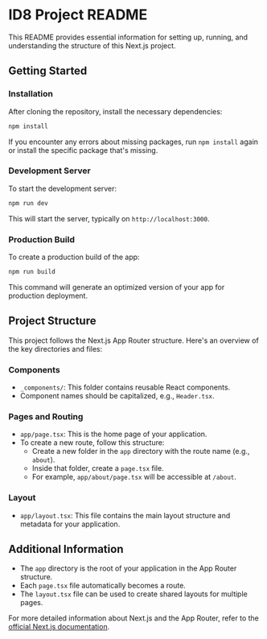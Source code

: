 # ID8 Project README

This README provides essential information for setting up, running, and understanding the structure of this Next.js project.

## Getting Started

### Installation

After cloning the repository, install the necessary dependencies:

```bash
npm install
```

If you encounter any errors about missing packages, run `npm install` again or install the specific package that's missing.

### Development Server

To start the development server:

```bash
npm run dev
```

This will start the server, typically on `http://localhost:3000`.

### Production Build

To create a production build of the app:

```bash
npm run build
```

This command will generate an optimized version of your app for production deployment.

## Project Structure

This project follows the Next.js App Router structure. Here's an overview of the key directories and files:

### Components

- `_components/`: This folder contains reusable React components.
- Component names should be capitalized, e.g., `Header.tsx`.

### Pages and Routing

- `app/page.tsx`: This is the home page of your application.
- To create a new route, follow this structure:
  - Create a new folder in the `app` directory with the route name (e.g., `about`).
  - Inside that folder, create a `page.tsx` file.
  - For example, `app/about/page.tsx` will be accessible at `/about`.

### Layout

- `app/layout.tsx`: This file contains the main layout structure and metadata for your application.

## Additional Information

- The `app` directory is the root of your application in the App Router structure.
- Each `page.tsx` file automatically becomes a route.
- The `layout.tsx` file can be used to create shared layouts for multiple pages.

For more detailed information about Next.js and the App Router, refer to the [official Next.js documentation](https://nextjs.org/docs).